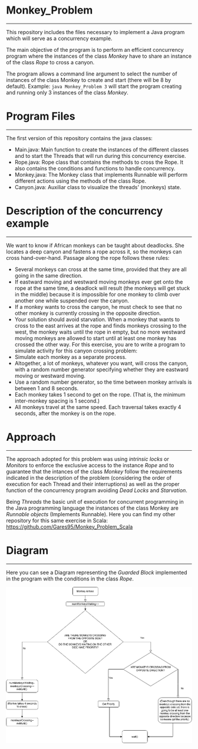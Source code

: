 # Monkey_Problem
***
This repository includes the files necessary to implement a Java program which will serve as a concurrency example.

The main objective of the program is to perform an efficient concurrency program where the instances of the class _Monkey_ have to share an instance of the class _Rope_ to cross a canyon.

The program allows a command line argument to select the number of instances of the class Monkey to create and start (there will be 8 by default).
Example: `java Monkey_Problem 3` will start the program creating and running only 3 instances of the class _Monkey_.

# Program Files
***
The first version of this repository contains the java classes: 
- Main.java: Main function to create the instances of the different classes and to start the Threads that will run during this concurrency exercise. 
- Rope.java: Rope class that contains the methods to cross the Rope. It also contains the conditions and functions to handle concurrency.
- Monkey.java: The  Monkey class that implements Runnable will perform different actions using the methods of the class Rope.
- Canyon.java: Auxiliar class to visualize the threads' (monkeys) state.

# Description of the concurrency example
***
We want to know if African monkeys can be taught about deadlocks. She locates a deep canyon and
fastens a rope across it, so the monkeys can cross hand-over-hand.
Passage along the rope follows these rules:
- Several monkeys can cross at the same time, provided that they are all going in the same
direction.
- If eastward moving and westward moving monkeys ever get onto the rope at the same time, a
deadlock will result (the monkeys will get stuck in the middle) because it is impossible for one
monkey to climb over another one while suspended over the canyon.
- If a monkey wants to cross the canyon, he must check to see that no other monkey is currently
crossing in the opposite direction.
- Your solution should avoid starvation. When a monkey that wants to cross to the east arrives at
the rope and finds monkeys crossing to the west, the monkey waits until the rope in empty, but
no more westward moving monkeys are allowed to start until at least one monkey has crossed
the other way.
For this exercise, you are to write a program to simulate activity for this canyon crossing problem:
- Simulate each monkey as a separate process.
- Altogether, a lot of monkeys, whatever you want, will cross the canyon, with a random number
generator specifying whether they are eastward moving or westward moving.
- Use a random number generator, so the time between monkey arrivals is between 1 and 8
seconds.
- Each monkey takes 1 second to get on the rope. (That is, the minimum inter-monkey spacing is
1 second.)
- All monkeys travel at the same speed. Each traversal takes exactly 4 seconds, after the monkey
is on the rope.

# Approach
***
The approach adopted for this problem was using _intrinsic locks_ or _Monitors_ to enforce the exclusive access to the instance _Rope_ and to guarantee that the intances of the class _Monkey_ follow the requirements indicated in the description of the problem (considering the order of execution for each Thread and their interruptions) as well as the proper function of the concurrency program avoiding _Dead Locks_ and _Starvation_.

Being _Threads_ the basic unit of execution for concurrent programming in the Java programming language the instances of the class Monkey are _Runnable objects_ (Implements Runnable). Here you can find my other repository for this same exercise in Scala: https://github.com/Gares95/Monkey_Problem_Scala

# Diagram
***
Here you can see a Diagram representing the _Guarded Block_ implemented in the program with the conditions in the class _Rope_.

![alt text](https://raw.githubusercontent.com/Gares95/Monkey_Problem/master/Img/Diagram.png)